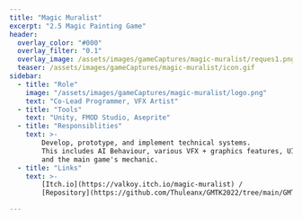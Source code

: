 ```yaml
---
title: "Magic Muralist"
excerpt: "2.5 Magic Painting Game"
header:
  overlay_color: "#000"
  overlay_filter: "0.1"
  overlay_image: /assets/images/gameCaptures/magic-muralist/reques1.png
  teaser: /assets/images/gameCaptures/magic-muralist/icon.gif
sidebar:
  - title: "Role"
    image: "/assets/images/gameCaptures/magic-muralist/logo.png"
    text: "Co-Lead Programmer, VFX Artist"
  - title: "Tools"
    text: "Unity, FMOD Studio, Aseprite"
  - title: "Responsiblities"
    text: >-
        Develop, prototype, and implement technical systems.
        This includes AI Behaviour, various VFX + graphics features, UI polish, sound integration, 
        and the main game's mechanic.
  - title: "Links"
    text: >-
        [Itch.io](https://valkoy.itch.io/magic-muralist) /
        [Repository](https://github.com/Thuleanx/GMTK2022/tree/main/GMTK22/Assets/Scripts)

---
```


